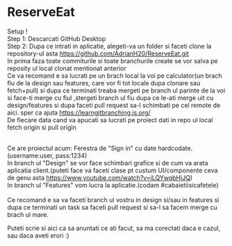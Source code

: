 # ReserveEat
 Setup !</br>
 Step 1: Descarcati GitHub Desktop</br>
 Step 2: Dupa ce intrati in aplicatie, alegeti-va un folder si faceti clone la repository-ul asta  https://github.com/AdrianH20/ReserveEat.git</br>
 In prima faza toate commiturile si toate branchurile create se vor salva pe reposity ul local clonat mentionat anterior</br>
 Ce va recomand e sa lucrati pe un brach local la voi pe calculator(un brach fiu de la design sau features, care vor fi tot locale dupa clonare sau fetch+pull) si dupa ce terminati treaba mergeti pe branch ul parinte  de la voi si face-ti merge cu fiul ,stergeti branch ul fiu dupa ce le-ati merge uit cu design/features si dupa faceti pull request sa-l schimbati pe cel remote de aici. sper ca ajuta https://learngitbranching.js.org/ </br>
 De fiecare data cand va apucati sa lucrati pe proiect dati in repo ul local fetch origin si pull origin
 </br></br>

 Ce are proiectul acum: Ferestra de "Sign in" cu date hardcodate.(username:user, pass:1234)</br>
 In branch ul "Design" se vor face schimbari grafice si de cum va arata aplicatia client.(puteti face va faceti clase pt custum UI/componente ceva de genu asta https://www.youtube.com/watch?v=iLQYwqbHjJQ)</br>
 In branch ul "Features" vom lucra la aplicatie.(codam #cabaietiisicafetele)</br></br>
 Ce recomand e sa va faceti branch ul vostru in design si/sau in features si dupa ce terminati un task sa faceti pull request si sa-l sa facem merge cu brach ul mare.</br>
 
 
 Puteti scrie si aici ca sa anuntati ce ati facut, sa ma corectati daca e cazul, sau daca aveti erori :)
